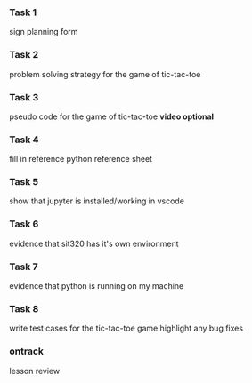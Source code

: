 ### Task 1
sign planning form

### Task 2
problem solving strategy for the game of tic-tac-toe

### Task 3
pseudo code for the game of tic-tac-toe **video optional**

### Task 4
fill in reference python reference sheet

### Task 5
show that jupyter is installed/working in vscode

### Task 6
evidence that sit320 has it's own environment

### Task 7
evidence that python is running on my machine

### Task 8
write test cases for the tic-tac-toe game
highlight any bug fixes

### ontrack
lesson review


